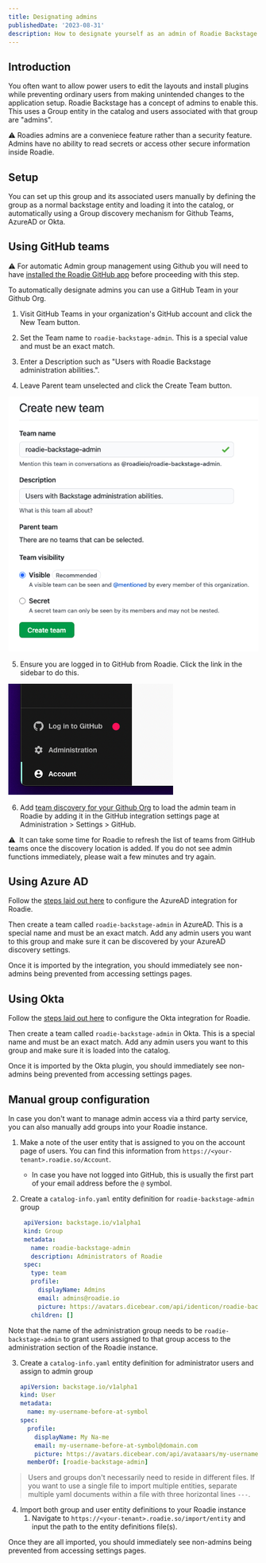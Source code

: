 ```yaml
---
title: Designating admins
publishedDate: '2023-08-31'
description: How to designate yourself as an admin of Roadie Backstage.
---
```


## Introduction

You often want to allow power users to edit the layouts and install plugins while preventing
ordinary users from making unintended changes to the application setup. Roadie Backstage has a
concept of admins to enable this. This uses a Group entity in the catalog and users associated with that group are "admins". 

⚠️  Roadies admins are a conveniece feature rather than a security feature. Admins have no ability to read secrets or access other secure information inside Roadie.

## Setup

You can set up this group and its associated users manually by defining the group as a normal backstage entity and loading 
it into the catalog, or automatically using a Group discovery mechanism for Github Teams, AzureAD or Okta. 


## Using GitHub teams

⚠️  For automatic Admin group management using Github you will need to have [installed the Roadie GitHub app](/docs/getting-started/install-github-app/) before proceeding with this step.

To automatically designate admins you can use a GitHub Team in your Github Org.

1. Visit GitHub Teams in your organization's GitHub account and click the New Team button.

2. Set the Team name to `roadie-backstage-admin`. This is a special value and must be an exact match.

3. Enter a Description such as "Users with Roadie Backstage administration abilities.".

4. Leave Parent team unselected and click the Create Team button.

![Form for creating a team on GitHub](./github-create-team-form.png)

5. Ensure you are logged in to GitHub from Roadie. Click the link in the sidebar to do this.

![A link that says "Log in to GitHub"](./sidebar-log-into-github.png)

6. Add [team discovery for your Github Org](/docs/details/location-management/#github-autodiscovery-and-organization-autodiscovery) to load the admin team in Roadie by adding it in the GitHub integration settings page at Administration > Settings > GitHub.

⚠️  &nbsp;It can take some time for Roadie to refresh the list of teams from GitHub teams once the discovery location is added. If you do not see admin functions immediately, please wait a few minutes and try again.


## Using Azure AD

Follow the [steps laid out here](/docs/integrations/ms-graph-org-provider/) to configure the AzureAD integration for Roadie. 

Then create a team called `roadie-backstage-admin` in AzureAD. This is a special name and must be an exact match. Add any admin users you want to this group and make sure it can be discovered by your AzureAD discovery settings. 

Once it is imported by the integration, you should immediately see non-admins being prevented from accessing settings pages.


## Using Okta

Follow the [steps laid out here](/docs/integrations/okta/) to configure the Okta integration for Roadie.

Then create a team called `roadie-backstage-admin` in Okta. This is a special name and must be an exact match. Add any admin users you want to this group and make sure it is loaded into the catalog.

Once it is imported by the Okta plugin, you should immediately see non-admins being prevented from accessing settings pages. 


## Manual group configuration

In case you don't want to manage admin access via a third party service, you can also manually add groups into your Roadie instance.

1. Make a note of the user entity that is assigned to you on the account page of users. You can find this information from `https://<your-tenant>.roadie.so/Account`.
   * In case you have not logged into GitHub, this is usually the first part of your email address before the `@` symbol.

2. Create a `catalog-info.yaml` entity definition for `roadie-backstage-admin` group
   ```yaml 
    apiVersion: backstage.io/v1alpha1
    kind: Group
    metadata:
      name: roadie-backstage-admin
      description: Administrators of Roadie
    spec:
      type: team
      profile:
        displayName: Admins
        email: admins@roadie.io
        picture: https://avatars.dicebear.com/api/identicon/roadie-backstage-admin.svg
      children: []
    ```
Note that the name of the administration group needs to be `roadie-backstage-admin` to grant users assigned to that group access to the administration section of the Roadie instance.



3. Create a `catalog-info.yaml` entity definition for administrator users and assign to admin group
    ```yaml
    apiVersion: backstage.io/v1alpha1
    kind: User
    metadata:
      name: my-username-before-at-symbol
    spec:
      profile:
        displayName: My Na-me
        email: my-username-before-at-symbol@domain.com
        picture: https://avatars.dicebear.com/api/avataaars/my-username-before-at-symbol.svg
      memberOf: [roadie-backstage-admin]
    ```

> Users and groups don't necessarily need to reside in different files. If you want to use a single file to import multiple entities, separate multiple yaml documents within a file with three horizontal lines `---`.

4. Import both group and user entity definitions to your Roadie instance
   1. Navigate to `https://<your-tenant>.roadie.so/import/entity` and input the path to the entity definitions file(s).

Once they are all imported, you should immediately see non-admins being prevented from accessing settings pages. 

